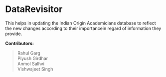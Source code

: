# DataRevisitor

This helps in updating the Indian Origin Academicians database to reflect the new changes according to their importancein regard of information they provide.


**Contributors:**
> Rahul Garg<br />
> Piyush Girdhar<br />
> Anmol Salhvi<br />
> Vishwajeet Singh<br />
